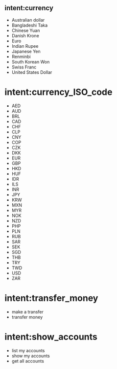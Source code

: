 ## intent:currency
 
- Australian dollar
- Bangladeshi Taka
- Chinese Yuan 
- Danish Krone
- Euro
- Indian Rupee
- Japanese Yen
- Renminbi
- South Korean Won
- Swiss Franc
- United States Dollar
 
# intent:currency_ISO_code
 
- AED 
- AUD 
- BRL 
- CAD 
- CHF 
- CLP 
- CNY 
- COP 
- CZK 
- DKK 
- EUR 
- GBP 
- HKD 
- HUF 
- IDR 
- ILS 
- INR 
- JPY 
- KRW 
- MXN 
- MYR 
- NOK 
- NZD 
- PHP 
- PLN 
- RUB 
- SAR 
- SEK
- SGD 
- THB 
- TRY 
- TWD 
- USD 
- ZAR

# intent:transfer_money

- make a transfer
- transfer money

# intent:show_accounts
 
 - list my accounts
 - show my accounts
 - get all accounts
